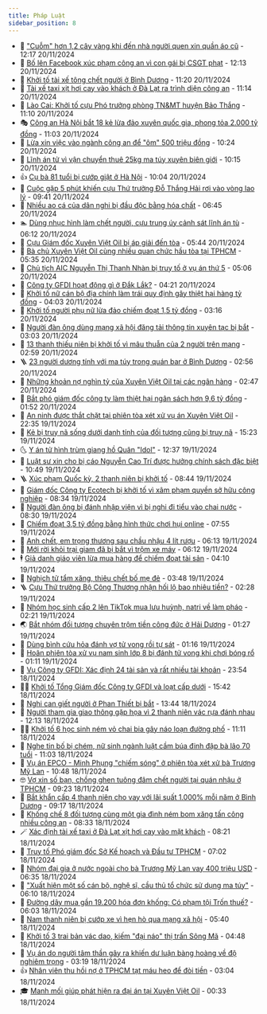 ```yaml
---
title: Pháp Luật
sidebar_position: 8
---
```


<!-- dantri-phap-luat:START -->
- 🌊 [&quot;Cuỗm&quot; hơn 1,2 cây vàng khi đến nhà người quen xin quần áo cũ](https://dantri.com.vn/phap-luat/cuom-hon-12-cay-vang-khi-den-nha-nguoi-quen-xin-quan-ao-cu-20241120185817221.htm) - 12:17 20/11/2024
- 🐲 [Bố lên Facebook xúc phạm công an vì con gái bị CSGT phạt](https://dantri.com.vn/phap-luat/bo-len-facebook-xuc-pham-cong-an-vi-con-gai-bi-csgt-phat-20241120190610841.htm) - 12:13 20/11/2024
- 🌁 [Khởi tố tài xế tông chết người ở Bình Dương](https://dantri.com.vn/phap-luat/khoi-to-tai-xe-tong-chet-nguoi-o-binh-duong-20241120172450384.htm) - 11:20 20/11/2024
- 🎃 [Tài xế taxi xịt hơi cay vào khách ở Đà Lạt ra trình diện công an](https://dantri.com.vn/phap-luat/tai-xe-taxi-xit-hoi-cay-vao-khach-o-da-lat-ra-trinh-dien-cong-an-20241120175516244.htm) - 11:14 20/11/2024
- 🦅 [Lào Cai: Khởi tố cựu Phó trưởng phòng TN&amp;MT huyện Bảo Thắng](https://dantri.com.vn/phap-luat/lao-cai-khoi-to-cuu-pho-truong-phong-tnmt-huyen-bao-thang-20241120174411731.htm) - 11:10 20/11/2024
- 🎭 [Công an Hà Nội bắt 18 kẻ lừa đảo xuyên quốc gia, phong tỏa 2.000 tỷ đồng](https://dantri.com.vn/phap-luat/cong-an-ha-noi-bat-18-ke-lua-dao-xuyen-quoc-gia-phong-toa-2000-ty-dong-20241120174939087.htm) - 11:03 20/11/2024
- 🤗 [Lừa xin việc vào ngành công an để &quot;ôm&quot; 500 triệu đồng](https://dantri.com.vn/phap-luat/lua-xin-viec-vao-nganh-cong-an-de-om-500-trieu-dong-20241120164310011.htm) - 10:24 20/11/2024
- 🚀 [Lĩnh án tử vì vận chuyển thuê 25kg ma túy xuyên biên giới](https://dantri.com.vn/phap-luat/linh-an-tu-vi-van-chuyen-thue-25kg-ma-tuy-xuyen-bien-gioi-20241120135055174.htm) - 10:15 20/11/2024
- 👍 [Cụ bà 81 tuổi bị cướp giật ở Hà Nội](https://dantri.com.vn/phap-luat/cu-ba-81-tuoi-bi-cuop-giat-o-ha-noi-20241120165029156.htm) - 10:04 20/11/2024
- 🧐 [Cuộc gặp 5 phút khiến cựu Thứ trưởng Đỗ Thắng Hải rơi vào vòng lao lý](https://dantri.com.vn/phap-luat/cuoc-gap-5-phut-khien-cuu-thu-truong-do-thang-hai-roi-vao-vong-lao-ly-20241120153127738.htm) - 09:41 20/11/2024
- 🫶 [Nhiều ao cá của dân nghi bị đầu độc bằng hóa chất](https://dantri.com.vn/phap-luat/nhieu-ao-ca-cua-dan-nghi-bi-dau-doc-bang-hoa-chat-20241120124612899.htm) - 06:45 20/11/2024
- 🏊 [Dùng nhục hình làm chết người, cựu trung úy cảnh sát lĩnh án tù](https://dantri.com.vn/phap-luat/dung-nhuc-hinh-lam-chet-nguoi-cuu-trung-uy-canh-sat-linh-an-tu-20241120122904748.htm) - 06:12 20/11/2024
- 🌋 [Cựu Giám đốc Xuyên Việt Oil bị áp giải đến tòa](https://dantri.com.vn/phap-luat/cuu-giam-doc-xuyen-viet-oil-bi-ap-giai-den-toa-20241120085229369.htm) - 05:44 20/11/2024
- 👹 [Bà chủ Xuyên Việt Oil cùng nhiều quan chức hầu tòa tại TPHCM](https://dantri.com.vn/phap-luat/ba-chu-xuyen-viet-oil-cung-nhieu-quan-chuc-hau-toa-tai-tphcm-20241120092117156.htm) - 05:35 20/11/2024
- 🫣 [Chủ tịch AIC Nguyễn Thị Thanh Nhàn bị truy tố ở vụ án thứ 5](https://dantri.com.vn/phap-luat/chu-tich-aic-nguyen-thi-thanh-nhan-bi-truy-to-o-vu-an-thu-5-20241120114005616.htm) - 05:06 20/11/2024
- 🎃 [Công ty GFDI hoạt động gì ở Đắk Lắk?](https://dantri.com.vn/phap-luat/cong-ty-gfdi-hoat-dong-gi-o-dak-lak-20241120102743206.htm) - 04:21 20/11/2024
- 🌝 [Khởi tố nữ cán bộ địa chính làm trái quy định gây thiệt hại hàng tỷ đồng](https://dantri.com.vn/phap-luat/khoi-to-nu-can-bo-dia-chinh-lam-trai-quy-dinh-gay-thiet-hai-hang-ty-dong-20241120103124607.htm) - 04:03 20/11/2024
- 🚀 [Khởi tố người phụ nữ lừa đảo chiếm đoạt 1,5 tỷ đồng](https://dantri.com.vn/phap-luat/khoi-to-nguoi-phu-nu-lua-dao-chiem-doat-15-ty-dong-20241120091147731.htm) - 03:16 20/11/2024
- 🥷 [Người đàn ông dùng mạng xã hội đăng tải thông tin xuyên tạc bị bắt](https://dantri.com.vn/phap-luat/nguoi-dan-ong-dung-mang-xa-hoi-dang-tai-thong-tin-xuyen-tac-bi-bat-20241120085751139.htm) - 03:03 20/11/2024
- 👺 [13 thanh thiếu niên bị khởi tố vì mâu thuẫn của 2 người trên mạng](https://dantri.com.vn/phap-luat/13-thanh-thieu-nien-bi-khoi-to-vi-mau-thuan-cua-2-nguoi-tren-mang-20241120092109931.htm) - 02:59 20/11/2024
- 🪜 [23 người dương tính với ma túy trong quán bar ở Bình Dương](https://dantri.com.vn/phap-luat/23-nguoi-duong-tinh-voi-ma-tuy-trong-quan-bar-o-binh-duong-20241120084614661.htm) - 02:56 20/11/2024
- 🦄 [Những khoản nợ nghìn tỷ của Xuyên Việt Oil tại các ngân hàng](https://dantri.com.vn/phap-luat/nhung-khoan-no-nghin-ty-cua-xuyen-viet-oil-tai-cac-ngan-hang-20241120080539654.htm) - 02:47 20/11/2024
- 🦍 [Bắt phó giám đốc công ty làm thiệt hại ngân sách hơn 9,6 tỷ đồng](https://dantri.com.vn/phap-luat/bat-pho-giam-doc-cong-ty-lam-thiet-hai-ngan-sach-hon-96-ty-dong-20241120082203043.htm) - 01:52 20/11/2024
- 🌁 [An ninh được thắt chặt tại phiên tòa xét xử vụ án Xuyên Việt Oil](https://dantri.com.vn/phap-luat/an-ninh-duoc-that-chat-tai-phien-toa-xet-xu-vu-an-xuyen-viet-oil-20241119172512656.htm) - 22:35 19/11/2024
- 💯 [Kẻ bị truy nã sống dưới danh tính của đối tượng cũng bị truy nã](https://dantri.com.vn/phap-luat/ke-bi-truy-na-song-duoi-danh-tinh-cua-doi-tuong-cung-bi-truy-na-20241119221043917.htm) - 15:23 19/11/2024
- 🌜 [Y án tử hình trùm giang hồ Quân &quot;Idol&quot;](https://dantri.com.vn/phap-luat/y-an-tu-hinh-trum-giang-ho-quan-idol-20241119185301004.htm) - 12:37 19/11/2024
- 👹 [Luật sư xin cho bị cáo Nguyễn Cao Trí được hưởng chính sách đặc biệt](https://dantri.com.vn/phap-luat/luat-su-xin-cho-bi-cao-nguyen-cao-tri-duoc-huong-chinh-sach-dac-biet-20241119170118639.htm) - 10:49 19/11/2024
- 🪜 [Xúc phạm Quốc kỳ, 2 thanh niên bị khởi tố](https://dantri.com.vn/phap-luat/xuc-pham-quoc-ky-2-thanh-nien-bi-khoi-to-20241119150159687.htm) - 08:44 19/11/2024
- 🦩 [Giám đốc Công ty Ecotech bị khởi tố vì xâm phạm quyền sở hữu công nghiệp](https://dantri.com.vn/phap-luat/giam-doc-cong-ty-ecotech-bi-khoi-to-vi-xam-pham-quyen-so-huu-cong-nghiep-20241119151053276.htm) - 08:34 19/11/2024
- 💂 [Người đàn ông bị đánh nhập viện vì bị nghi đi tiểu vào chai nước](https://dantri.com.vn/phap-luat/nguoi-dan-ong-bi-danh-nhap-vien-vi-bi-nghi-di-tieu-vao-chai-nuoc-20241119142554930.htm) - 08:30 19/11/2024
- 💃 [Chiếm đoạt 3,5 tỷ đồng bằng hình thức chơi hụi online](https://dantri.com.vn/phap-luat/chiem-doat-35-ty-dong-bang-hinh-thuc-choi-hui-online-20241119141141118.htm) - 07:55 19/11/2024
- 🧐 [Anh chết, em trọng thương sau chầu nhậu 4 lít rượu](https://dantri.com.vn/phap-luat/anh-chet-em-trong-thuong-sau-chau-nhau-4-lit-ruou-20241119130138721.htm) - 06:13 19/11/2024
- 🤗 [Mới rời khỏi trại giam đã bị bắt vì trộm xe máy](https://dantri.com.vn/phap-luat/moi-roi-khoi-trai-giam-da-bi-bat-vi-trom-xe-may-20241119125733062.htm) - 06:12 19/11/2024
- 🕴 [Giả danh giáo viên lừa mua hàng để chiếm đoạt tài sản](https://dantri.com.vn/phap-luat/gia-danh-giao-vien-lua-mua-hang-de-chiem-doat-tai-san-20241119105658535.htm) - 04:10 19/11/2024
- 🐎 [Nghịch tử tẩm xăng, thiêu chết bố mẹ đẻ](https://dantri.com.vn/phap-luat/nghich-tu-tam-xang-thieu-chet-bo-me-de-20241119103514722.htm) - 03:48 19/11/2024
- 🪜 [Cựu Thứ trưởng Bộ Công Thương nhận hối lộ bao nhiêu tiền?](https://dantri.com.vn/phap-luat/cuu-thu-truong-bo-cong-thuong-nhan-hoi-lo-bao-nhieu-tien-20241118212729575.htm) - 02:28 19/11/2024
- 🤭 [Nhóm học sinh cấp 2 lên TikTok mua lưu huỳnh, natri về làm pháo](https://dantri.com.vn/phap-luat/nhom-hoc-sinh-cap-2-len-tiktok-mua-luu-huynh-natri-ve-lam-phao-20241119090744328.htm) - 02:21 19/11/2024
- 🌏 [Bắt nhóm đối tượng chuyên trộm tiền công đức ở Hải Dương](https://dantri.com.vn/phap-luat/bat-nhom-doi-tuong-chuyen-trom-tien-cong-duc-o-hai-duong-20241119082044477.htm) - 01:27 19/11/2024
- 🎃 [Dùng bình cứu hỏa đánh vợ tử vong rồi tự sát](https://dantri.com.vn/phap-luat/dung-binh-cuu-hoa-danh-vo-tu-vong-roi-tu-sat-20241119080637530.htm) - 01:16 19/11/2024
- 🗽 [Hoãn phiên tòa xử vụ nam sinh lớp 8 bị đánh tử vong khi chơi bóng rổ](https://dantri.com.vn/phap-luat/hoan-phien-toa-xu-vu-nam-sinh-lop-8-bi-danh-tu-vong-khi-choi-bong-ro-20241119080748345.htm) - 01:11 19/11/2024
- 🌁 [Vụ Công ty GFDI: Xác định 24 tài sản và rất nhiều tài khoản](https://dantri.com.vn/phap-luat/vu-cong-ty-gfdi-xac-dinh-24-tai-san-va-rat-nhieu-tai-khoan-20241118221946985.htm) - 23:54 18/11/2024
- 🧑‍💻 [Khởi tố Tổng Giám đốc Công ty GFDI và loạt cấp dưới](https://dantri.com.vn/phap-luat/khoi-to-tong-giam-doc-cong-ty-gfdi-va-loat-cap-duoi-20241118213646087.htm) - 15:42 18/11/2024
- 🌮 [Nghi can giết người ở Phan Thiết bị bắt](https://dantri.com.vn/phap-luat/nghi-can-giet-nguoi-o-phan-thiet-bi-bat-20241118202717908.htm) - 13:44 18/11/2024
- 🤗 [Người tham gia giao thông gặp họa vì 2 thanh niên vác rựa đánh nhau](https://dantri.com.vn/phap-luat/nguoi-tham-gia-giao-thong-gap-hoa-vi-2-thanh-nien-vac-rua-danh-nhau-20241118190334160.htm) - 12:13 18/11/2024
- 👨‍🏫 [Khởi tố 6 học sinh ném vỏ chai bia gây náo loạn đường phố](https://dantri.com.vn/phap-luat/khoi-to-6-hoc-sinh-nem-vo-chai-bia-gay-nao-loan-duong-pho-20241118180226016.htm) - 11:11 18/11/2024
- 🎉 [Nghe tin bố bị chém, nữ sinh ngành luật cầm búa đinh đập bà lão 70 tuổi](https://dantri.com.vn/phap-luat/nghe-tin-bo-bi-chem-nu-sinh-nganh-luat-cam-bua-dinh-dap-ba-lao-70-tuoi-20241118174709973.htm) - 11:03 18/11/2024
- 🤗 [Vụ án EPCO - Minh Phụng &quot;chiếm sóng&quot; ở phiên tòa xét xử bà Trương Mỹ Lan](https://dantri.com.vn/phap-luat/vu-an-epco-minh-phung-chiem-song-o-phien-toa-xet-xu-ba-truong-my-lan-20241118165610511.htm) - 10:48 18/11/2024
- 🤓 [Vợ xin số bạn, chồng ghen tuông đâm chết người tại quán nhậu ở TPHCM](https://dantri.com.vn/phap-luat/vo-xin-so-ban-chong-ghen-tuong-dam-chet-nguoi-tai-quan-nhau-o-tphcm-20241118161059941.htm) - 09:23 18/11/2024
- 👹 [Bắt khẩn cấp 4 thanh niên cho vay với lãi suất 1.000% mỗi năm ở Bình Dương](https://dantri.com.vn/phap-luat/bat-khan-cap-4-thanh-nien-cho-vay-voi-lai-suat-1000-moi-nam-o-binh-duong-20241118152623920.htm) - 09:17 18/11/2024
- 🐘 [Khống chế 8 đối tượng cùng một gia đình ném bom xăng tấn công nhiều công an](https://dantri.com.vn/phap-luat/khong-che-8-doi-tuong-cung-mot-gia-dinh-nem-bom-xang-tan-cong-nhieu-cong-an-20241118141129591.htm) - 08:33 18/11/2024
- 🪄 [Xác định tài xế taxi ở Đà Lạt xịt hơi cay vào mặt khách](https://dantri.com.vn/phap-luat/xac-dinh-tai-xe-taxi-o-da-lat-xit-hoi-cay-vao-mat-khach-20241118142205129.htm) - 08:21 18/11/2024
- 💄 [Truy tố Phó giám đốc Sở Kế hoạch và Đầu tư TPHCM](https://dantri.com.vn/phap-luat/truy-to-pho-giam-doc-so-ke-hoach-va-dau-tu-tphcm-20241118130918355.htm) - 07:02 18/11/2024
- 🐎 [Nhóm đại gia ở nước ngoài cho bà Trương Mỹ Lan vay 400 triệu USD](https://dantri.com.vn/phap-luat/nhom-dai-gia-o-nuoc-ngoai-cho-ba-truong-my-lan-vay-400-trieu-usd-20241118124835226.htm) - 06:35 18/11/2024
- 💯 [&quot;Xuất hiện một số cán bộ, nghệ sĩ, cầu thủ tổ chức sử dụng ma túy&quot;](https://dantri.com.vn/phap-luat/xuat-hien-mot-so-can-bo-nghe-si-cau-thu-to-chuc-su-dung-ma-tuy-20241118124109096.htm) - 06:10 18/11/2024
- 💯 [Đường dây mua gần 19.200 hóa đơn khống: Có phạm tội Trốn thuế?](https://dantri.com.vn/phap-luat/duong-day-mua-gan-19200-hoa-don-khong-co-pham-toi-tron-thue-20241118121952516.htm) - 06:03 18/11/2024
- 🌈 [Nam thanh niên bị cướp xe vì hẹn hò qua mạng xã hội](https://dantri.com.vn/phap-luat/nam-thanh-nien-bi-cuop-xe-vi-hen-ho-qua-mang-xa-hoi-20241118121626672.htm) - 05:40 18/11/2024
- 🧠 [Khởi tố 3 trai bản vác dao, kiếm &quot;đại náo&quot; thị trấn Sông Mã](https://dantri.com.vn/phap-luat/khoi-to-3-trai-ban-vac-dao-kiem-dai-nao-thi-tran-song-ma-20241118114105767.htm) - 04:48 18/11/2024
- 🌈 [Vụ án do người tâm thần gây ra khiến dư luận bàng hoàng về độ nghiêm trọng](https://dantri.com.vn/phap-luat/vu-an-do-nguoi-tam-than-gay-ra-khien-du-luan-bang-hoang-ve-do-nghiem-trong-20241118085547130.htm) - 03:19 18/11/2024
- 👍 [Nhân viên thu hồi nợ ở TPHCM tạt máu heo để đòi tiền](https://dantri.com.vn/phap-luat/nhan-vien-thu-hoi-no-o-tphcm-tat-mau-heo-de-doi-tien-20241118095335817.htm) - 03:04 18/11/2024
- 🎓 [Manh mối giúp phát hiện ra đại án tại Xuyên Việt Oil](https://dantri.com.vn/phap-luat/manh-moi-giup-phat-hien-ra-dai-an-tai-xuyen-viet-oil-20241117204730698.htm) - 00:33 18/11/2024<!-- dantri-phap-luat:END -->
